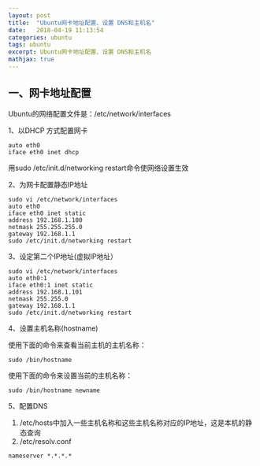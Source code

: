 ```yaml
---
layout: post
title:  "Ubuntu网卡地址配置、设置 DNS和主机名"
date:   2018-04-19 11:13:54
categories: ubuntu
tags: ubuntu
excerpt: Ubuntu网卡地址配置、设置 DNS和主机名
mathjax: true
---
```


## 一、网卡地址配置
Ubuntu的网络配置文件是：/etc/network/interfaces

1、以DHCP 方式配置网卡
```shell
auto eth0
iface eth0 inet dhcp
```

用sudo /etc/init.d/networking restart命令使网络设置生效

2、为网卡配置静态IP地址
```shell
sudo vi /etc/network/interfaces
auto eth0
iface eth0 inet static
address 192.168.1.100
netmask 255.255.255.0
gateway 192.168.1.1
sudo /etc/init.d/networking restart
```

3、设定第二个IP地址(虚拟IP地址）
```shell
sudo vi /etc/network/interfaces
auto eth0:1
iface eth0:1 inet static
address 192.168.1.101
netmask 255.255.0
gateway 192.168.1.1
sudo /etc/init.d/networking restart
```

4、设置主机名称(hostname)

使用下面的命令来查看当前主机的主机名称：

```shell
sudo /bin/hostname
```
  
使用下面的命令来设置当前的主机名称：
```shell
sudo /bin/hostname newname
```

5、配置DNS
   1. /etc/hosts中加入一些主机名称和这些主机名称对应的IP地址，这是本机的静态查询
   2. /etc/resolv.conf 
```shell
nameserver *.*.*.*
```